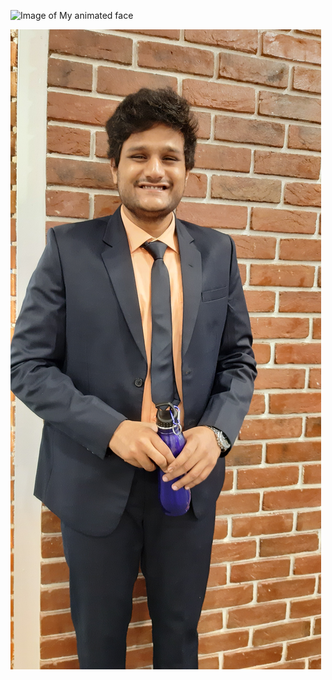 ![Image of My animated face](https://octodex.github.com/images/yaktocat.png "I look like this when Animated")

![This is how I actually look](https://github.com/Bharadwaj-GLN/markdown-portfolio/blob/main/image-file/20200127_164425.png "still Ugly, eh ?")
